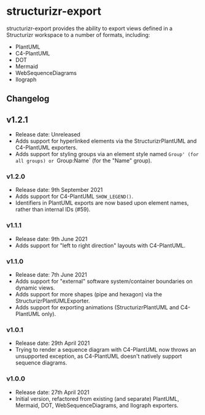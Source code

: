 # structurizr-export

structurizr-export provides the ability to export views defined in a Structurizr workspace to a number of formats, including:

- PlantUML
- C4-PlantUML
- DOT
- Mermaid
- WebSequenceDiagrams
- Ilograph

## Changelog

## v1.2.1

- Release date: Unreleased
- Adds support for hyperlinked elements via the StructurizrPlantUML and C4-PlantUML exporters.
- Adds support for styling groups via an element style named `Group' (for all groups) or `Group:Name` (for the "Name" group).

### v1.2.0

- Release date: 9th September 2021
- Adds support for C4-PlantUML `SHOW_LEGEND()`.
- Identifiers in PlantUML exports are now based upon element names, rather than internal IDs (#59).

### v1.1.1

- Release date: 9th June 2021
- Adds support for "left to right direction" layouts with C4-PlantUML.

### v1.1.0

- Release date: 7th June 2021
- Adds support for "external" software system/container boundaries on dynamic views.
- Adds support for more shapes (pipe and hexagon) via the StructurizrPlantUMLExporter.
- Adds support for exporting animations (StructurizrPlantUML and C4-PlantUML only).

### v1.0.1

- Release date: 29th April 2021
- Trying to render a sequence diagram with C4-PlantUML now throws an unsupported exception, as C4-PlantUML doesn't natively support sequence diagrams.

### v1.0.0

- Release date: 27th April 2021
- Initial version, refactored from existing (and separate) PlantUML, Mermaid, DOT, WebSequenceDiagrams, and Ilograph exporters.